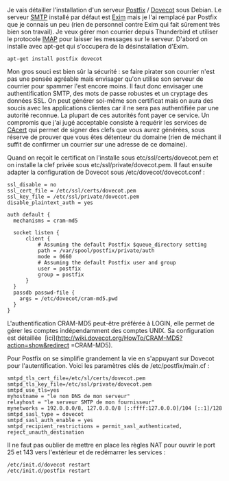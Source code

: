 <!-- title: Installation d'un serveur de courrier -->
<!-- category: Hébergement -->

Je vais détailler l'installation d'un serveur
[Postfix](http://fr.wikipedia.org/wiki/Postfix) /
[Dovecot](http://fr.wikipedia.org/wiki/Dovecot) sous Debian. <!-- more -->Le serveur
[SMTP](http://fr.wikipedia.org/wiki/SMTP) installé par défaut est
[Exim](http://fr.wikipedia.org/wiki/Exim) mais je l'ai remplacé par Postfix que
je connais un peu (rien de personnel contre Exim qui fait sûrement très bien
son travail). Je veux gérer mon courrier depuis Thunderbird et utiliser le
protocole [IMAP](http://fr.wikipedia.org/wiki/IMAP) pour laisser les messages
sur le serveur. D'abord on installe avec apt-get qui s'occupera de la
désinstallation d'Exim.

    apt-get install postfix dovecot

Mon gros souci est bien sûr la sécurité : se faire pirater son courrier n'est
pas une pensée agréable mais envisager qu'on utilise son serveur de courrier
pour spammer l'est encore moins. Il faut donc envisager une authentification
SMTP, des mots de passe robustes et un cryptage des données SSL. On peut
générer soi-même son certificat mais on aura des soucis avec les applications
clientes car il ne sera pas authentifiée par une autorité reconnue. La plupart
de ces autorités font payer ce service. Un compromis que j'ai jugé acceptable
consiste à requérir les services de [CAcert](http://www.cacert.org) qui permet
de signer des clefs que vous aurez générées, sous réserve de prouver que
vous êtes détenteur du domaine (rien de méchant il suffit de confirmer un
courrier sur une adresse de ce domaine).

Quand on reçoit le certificat on l'installe sous etc/ssl/certs/dovecot.pem et
on installe la clef privée sous etc/ssl/private/dovecot.pem. Il faut ensuite
adapter la configuration de Dovecot sous /etc/dovecot/dovecot.conf :

    ssl_disable = no
    ssl_cert_file = /etc/ssl/certs/dovecot.pem
    ssl_key_file = /etc/ssl/private/dovecot.pem
    disable_plaintext_auth = yes

    auth default {
      mechanisms = cram-md5

      socket listen {
          client {
              # Assuming the default Postfix $queue_directory setting
              path = /var/spool/postfix/private/auth
              mode = 0660
              # Assuming the default Postfix user and group
              user = postfix
              group = postfix
          }
      }
      passdb passwd-file {
        args = /etc/dovecot/cram-md5.pwd
      }
    }

L'authentification CRAM-MD5 peut-être préférée à LOGIN, elle permet de
gérer les comptes indépendamment des comptes UNIX. Sa configuration est
détaillée  [ici](http://wiki.dovecot.org/HowTo/CRAM-MD5?action=show&redirect
=CRAM-MD5).

Pour Postfix on se simplifie grandement la vie en s'appuyant sur Dovecot pour
l'autentification. Voici les paramètres clés de /etc/postfix/main.cf :

    smtpd_tls_cert_file=/etc/sl/certs/dovecot.pem
    smtpd_tls_key_file=/etc/ssl/private/dovecot.pem
    smtpd_use_tls=yes
    myhostname = "le nom DNS de mon serveur"
    relayhost = "le serveur SMTP de mon fournisseur"
    mynetworks = 192.0.0.0/8, 127.0.0.0/8 [::ffff:127.0.0.0]/104 [::1]/128
    smtpd_sasl_type = dovecot
    smtpd_sasl_auth_enable = yes
    smtpd_recipient_restrictions = permit_sasl_authenticated, reject_unauth_destination

Il ne faut pas oublier de mettre en place les règles NAT pour ouvrir le port 25
et 143 vers l'extérieur et de redémarrer les services :

    /etc/init.d/dovecot restart
    /etc/init.d/postfix restart
